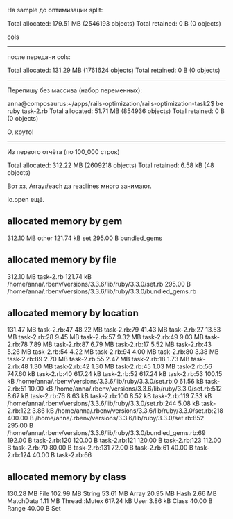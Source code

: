 


На sample до оптимизации split:

Total allocated: 179.51 MB (2546193 objects)
Total retained:  0 B (0 objects)

cols

----------

после передачи cols:

Total allocated: 131.29 MB (1761624 objects)
Total retained:  0 B (0 objects)



--------------------
Перепишу без массива (набор переменных):

anna@composaurus:~/apps/rails-optimization/rails-optimization-task2$ be ruby task-2.rb 
Total allocated: 51.71 MB (854936 objects)
Total retained:  0 B (0 objects)

О, круто!


-------------------------------
Из первого отчёта (по 100_000 строк)


Total allocated: 312.22 MB (2609218 objects)
Total retained:  6.58 kB (48 objects)


Вот хз, Array#each да readlines много занимают.

Io.open ещё.


allocated memory by gem
-----------------------------------
 312.10 MB  other
 121.74 kB  set
  295.00 B  bundled_gems

allocated memory by file
-----------------------------------
 312.10 MB  task-2.rb
 121.74 kB  /home/anna/.rbenv/versions/3.3.6/lib/ruby/3.3.0/set.rb
  295.00 B  /home/anna/.rbenv/versions/3.3.6/lib/ruby/3.3.0/bundled_gems.rb

allocated memory by location
-----------------------------------
 131.47 MB  task-2.rb:47
  48.22 MB  task-2.rb:79
  41.43 MB  task-2.rb:27
  13.53 MB  task-2.rb:28
   9.45 MB  task-2.rb:57
   9.32 MB  task-2.rb:49
   9.03 MB  task-2.rb:78
   7.89 MB  task-2.rb:87
   6.79 MB  task-2.rb:17
   5.52 MB  task-2.rb:43
   5.26 MB  task-2.rb:54
   4.22 MB  task-2.rb:94
   4.00 MB  task-2.rb:80
   3.38 MB  task-2.rb:89
   2.70 MB  task-2.rb:55
   2.47 MB  task-2.rb:18
   1.73 MB  task-2.rb:48
   1.30 MB  task-2.rb:42
   1.30 MB  task-2.rb:45
   1.03 MB  task-2.rb:56
 747.60 kB  task-2.rb:40
 617.24 kB  task-2.rb:52
 617.24 kB  task-2.rb:53
 100.15 kB  /home/anna/.rbenv/versions/3.3.6/lib/ruby/3.3.0/set.rb:0
  61.56 kB  task-2.rb:51
  10.00 kB  /home/anna/.rbenv/versions/3.3.6/lib/ruby/3.3.0/set.rb:512
   8.67 kB  task-2.rb:76
   8.63 kB  task-2.rb:100
   8.52 kB  task-2.rb:119
   7.33 kB  /home/anna/.rbenv/versions/3.3.6/lib/ruby/3.3.0/set.rb:244
   5.08 kB  task-2.rb:122
   3.86 kB  /home/anna/.rbenv/versions/3.3.6/lib/ruby/3.3.0/set.rb:218
  400.00 B  /home/anna/.rbenv/versions/3.3.6/lib/ruby/3.3.0/set.rb:852
  295.00 B  /home/anna/.rbenv/versions/3.3.6/lib/ruby/3.3.0/bundled_gems.rb:69
  192.00 B  task-2.rb:120
  120.00 B  task-2.rb:121
  120.00 B  task-2.rb:123
  112.00 B  task-2.rb:70
   80.00 B  task-2.rb:131
   72.00 B  task-2.rb:61
   40.00 B  task-2.rb:124
   40.00 B  task-2.rb:66

allocated memory by class
-----------------------------------
 130.28 MB  File
 102.99 MB  String
  53.61 MB  Array
  20.95 MB  Hash
   2.66 MB  MatchData
   1.11 MB  Thread::Mutex
 617.24 kB  User
   3.86 kB  Class
   40.00 B  Range
   40.00 B  Set
